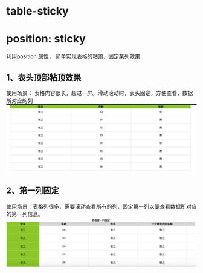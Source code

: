# table-sticky
# position: sticky
利用position 属性， 简单实现表格的粘顶、固定某列效果

## 1、表头顶部粘顶效果
使用场景： 表格内容很长，超过一屏。滑动滚动时，表头固定，方便查看，数据所对应的列
 ![image](./1.png)
## 2、第一列固定
使用场景：表格列很多，需要滚动查看所有的列，固定第一列以便查看数据所对应的第一列信息。
 ![image](./2.png)